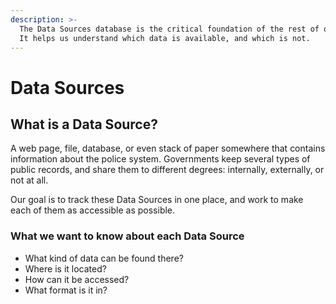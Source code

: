 ```yaml
---
description: >-
  The Data Sources database is the critical foundation of the rest of our work.
  It helps us understand which data is available, and which is not.
---
```


# Data Sources

## What is a Data Source?

A web page, file, database, or even stack of paper somewhere that contains information about the police system. Governments keep several types of public records, and share them to different degrees: internally, externally, or not at all.

Our goal is to track these Data Sources in one place, and work to make each of them as accessible as possible.

### What we want to know about each Data Source

* What kind of data can be found there?
* Where is it located?
* How can it be accessed?
* What format is it in?

##
